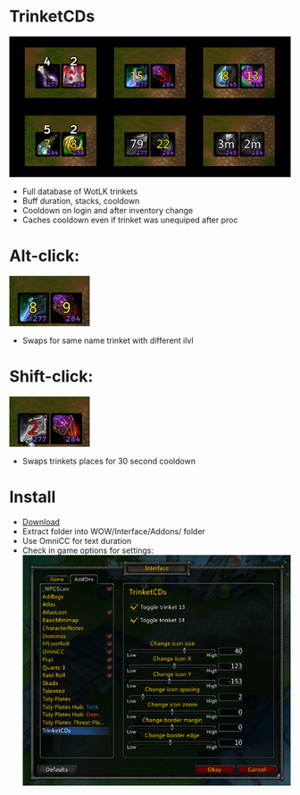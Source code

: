 


# TrinketCDs
 ![](https://raw.githubusercontent.com/Ridepad/TrinketCDs/main/showcase/showcase.png)
 - Full database of WotLK trinkets
 - Buff duration, stacks, cooldown
 - Cooldown on login and after inventory change
 - Caches cooldown even if trinket was unequiped after proc
# Alt-click:
 ![](https://raw.githubusercontent.com/Ridepad/TrinketCDs/main/showcase/showcase-swap-alt.gif)
- Swaps for same name trinket with different ilvl
# Shift-click:
 ![](https://raw.githubusercontent.com/Ridepad/TrinketCDs/main/showcase/showcase-swap-shift.gif)
-  Swaps trinkets places for 30 second cooldown

# Install
- [Download](https://github.com/Ridepad/TrinketCDs/releases/latest)
- Extract folder into WOW/Interface/Addons/ folder
- Use OmniCC for text duration
- Check in game options for settings:
 ![](https://github.com/Ridepad/TrinketCDs/blob/main/showcase/showcase-options.png)
